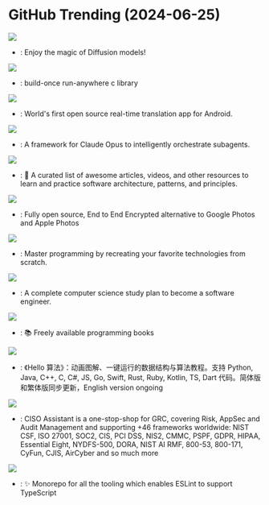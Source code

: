 # GitHub Trending (2024-06-25)

![](https://img.shields.io/badge/Python-New%20781-green?style=flat-square&logo=appveyor)
- [](https://github.comundefined): Enjoy the magic of Diffusion models!

![](https://img.shields.io/badge/C-New%20189-green?style=flat-square&logo=appveyor)
- [](https://github.comundefined): build-once run-anywhere c library

![](https://img.shields.io/badge/C%2B%2B-New%20975-green?style=flat-square&logo=appveyor)
- [](https://github.comundefined): World's first open source real-time translation app for Android.

![](https://img.shields.io/badge/Python-New%20125-green?style=flat-square&logo=appveyor)
- [](https://github.comundefined): A framework for Claude Opus to intelligently orchestrate subagents.

![](https://img.shields.io/badge/none-New%20186-green?style=flat-square&logo=appveyor)
- [](https://github.comundefined): 🚀 A curated list of awesome articles, videos, and other resources to learn and practice software architecture, patterns, and principles.

![](https://img.shields.io/badge/Dart-New%20298-green?style=flat-square&logo=appveyor)
- [](https://github.comundefined): Fully open source, End to End Encrypted alternative to Google Photos and Apple Photos

![](https://img.shields.io/badge/none-New%20609-green?style=flat-square&logo=appveyor)
- [](https://github.comundefined): Master programming by recreating your favorite technologies from scratch.

![](https://img.shields.io/badge/none-New%20143-green?style=flat-square&logo=appveyor)
- [](https://github.comundefined): A complete computer science study plan to become a software engineer.

![](https://img.shields.io/badge/none-New%20280-green?style=flat-square&logo=appveyor)
- [](https://github.comundefined): 📚 Freely available programming books

![](https://img.shields.io/badge/Java-New%20111-green?style=flat-square&logo=appveyor)
- [](https://github.comundefined): 《Hello 算法》：动画图解、一键运行的数据结构与算法教程。支持 Python, Java, C++, C, C#, JS, Go, Swift, Rust, Ruby, Kotlin, TS, Dart 代码。简体版和繁体版同步更新，English version ongoing

![](https://img.shields.io/badge/Python-New%2015-green?style=flat-square&logo=appveyor)
- [](https://github.comundefined): CISO Assistant is a one-stop-shop for GRC, covering Risk, AppSec and Audit Management and supporting +46 frameworks worldwide: NIST CSF, ISO 27001, SOC2, CIS, PCI DSS, NIS2, CMMC, PSPF, GDPR, HIPAA, Essential Eight, NYDFS-500, DORA, NIST AI RMF, 800-53, 800-171, CyFun, CJIS, AirCyber and so much more

![](https://img.shields.io/badge/TypeScript-New%2013-green?style=flat-square&logo=appveyor)
- [](https://github.comundefined): ✨ Monorepo for all the tooling which enables ESLint to support TypeScript

